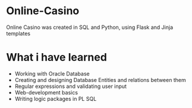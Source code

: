 # Online-Casino
Online Casino was created in SQL and Python, using Flask and Jinja templates

# What i have learned
* Working with Oracle Database
* Creating and designing Database Entities and relations between them
* Regular expressions and validating user input
* Web-development basics
* Writing logic packages in PL SQL

